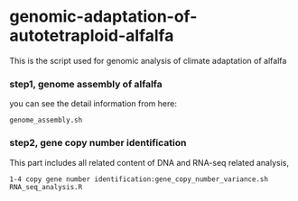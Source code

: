 # genomic-adaptation-of-autotetraploid-alfalfa

This is the script used for genomic analysis of climate adaptation of alfalfa

### step1, genome assembly of alfalfa
you can see the detail information from here: 
```
genome_assembly.sh

```
### step2, gene copy number identification

This part includes all related content of DNA and RNA-seq related analysis,
```
1-4 copy gene number identification:gene_copy_number_variance.sh
RNA_seq_analysis.R

```
